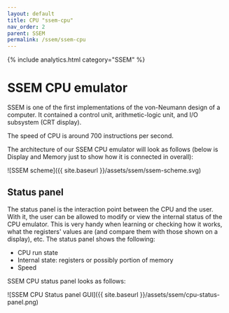 ```yaml
---
layout: default
title: CPU "ssem-cpu"
nav_order: 2
parent: SSEM
permalink: /ssem/ssem-cpu
---
```


{% include analytics.html category="SSEM" %}

# SSEM CPU emulator

SSEM is one of the first implementations of the von-Neumann design of a computer. It contained a control unit, arithmetic-logic unit, and I/O subsystem (CRT display).

The speed of CPU is around 700 instructions per second.

The architecture of our SSEM CPU emulator will look as follows (below is Display and Memory just to show how it is connected in overall):

![SSEM scheme]({{ site.baseurl }}/assets/ssem/ssem-scheme.svg)

## Status panel

The status panel is the interaction point between the CPU and the user. With it, the user can be allowed to modify or view the internal status of the CPU emulator. This is very handy when learning or checking how it works, what the registers' values are (and compare them with those shown on a display), etc. The status panel shows the following:

- CPU run state
- Internal state: registers or possibly portion of memory
- Speed

SSEM CPU status panel looks as follows:

![SSEM CPU Status panel GUI]({{ site.baseurl }}/assets/ssem/cpu-status-panel.png)
